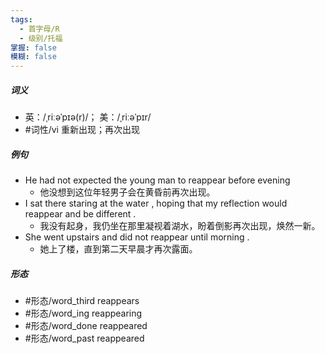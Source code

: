 ```yaml
---
tags:
  - 首字母/R
  - 级别/托福
掌握: false
模糊: false
---
```

##### 词义
- 英：/ˌriːəˈpɪə(r)/； 美：/ˌriːəˈpɪr/
- #词性/vi  重新出现；再次出现
##### 例句
- He had not expected the young man to reappear before evening
	- 他没想到这位年轻男子会在黄昏前再次出现。
- I sat there staring at the water , hoping that my reflection would reappear and be different .
	- 我没有起身，我仍坐在那里凝视着湖水，盼着倒影再次出现，焕然一新。
- She went upstairs and did not reappear until morning .
	- 她上了楼，直到第二天早晨才再次露面。
##### 形态
- #形态/word_third reappears
- #形态/word_ing reappearing
- #形态/word_done reappeared
- #形态/word_past reappeared
